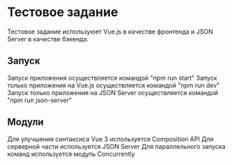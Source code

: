 # Тестовое задание

Тестовое задание используюет Vue.js в качестве фронтенда и JSON Server в качестве бэкенда.

## Запуск

Запуск приложения осуществляется командой "npm run start"
Запуск только приложения на Vue.js осуществляется командой "npm run dev"
Запуск только приложения на JSON Server осуществляется командой "npm run json-server"

## Модули

Для улучшения синтаксиса Vue 3 используется Composition API
Для серверной части используется JSON Server
Для параллельного запуска команд используется модуль Concurrently